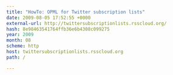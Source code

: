 ```yaml
---
title: "HowTo: OPML for Twitter subscription lists"
date: 2009-08-05 17:52:55 +0000
external-url: http://twittersubscriptionlists.rsscloud.org/
hash: 8e98463541764ffb36e6b4308c099275
year: 2009
month: 08
scheme: http
host: twittersubscriptionlists.rsscloud.org
path: /

---
```




